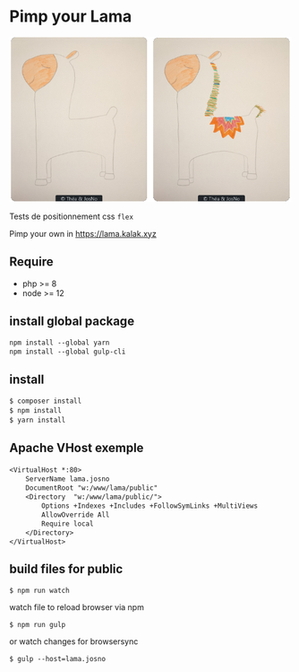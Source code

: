# Pimp your Lama

![Pimp your lama favicon](/public/exemple.png?raw=true "Pimp your lama")

Tests de positionnement css `flex`

Pimp your own in https://lama.kalak.xyz

## Require

-   php >= 8
-   node >= 12

## install global package

```
npm install --global yarn
npm install --global gulp-cli
```

## install

```sh
$ composer install
$ npm install
$ yarn install
```

## Apache VHost exemple

```
<VirtualHost *:80>
	ServerName lama.josno
	DocumentRoot "w:/www/lama/public"
	<Directory  "w:/www/lama/public/">
		Options +Indexes +Includes +FollowSymLinks +MultiViews
		AllowOverride All
		Require local
	</Directory>
</VirtualHost>
```

## build files for public

```
$ npm run watch
```

watch file to reload browser via npm

```
$ npm run gulp
```

or watch changes for browsersync

```
$ gulp --host=lama.josno
```
